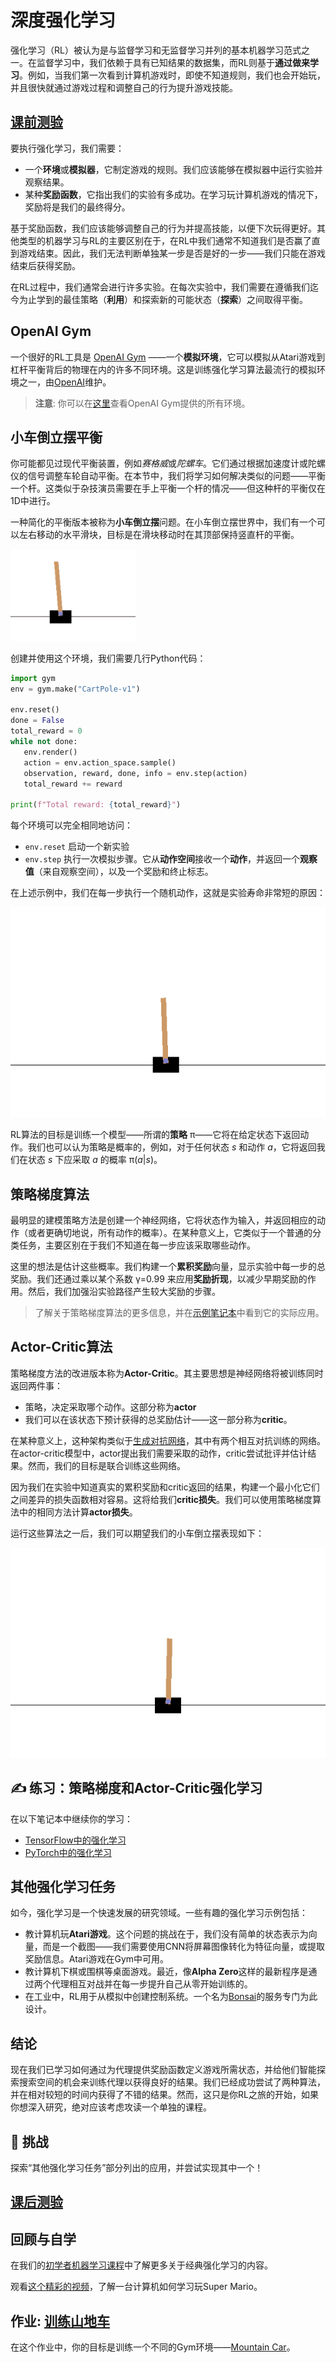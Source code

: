 # 深度强化学习

强化学习（RL）被认为是与监督学习和无监督学习并列的基本机器学习范式之一。在监督学习中，我们依赖于具有已知结果的数据集，而RL则基于**通过做来学习**。例如，当我们第一次看到计算机游戏时，即使不知道规则，我们也会开始玩，并且很快就通过游戏过程和调整自己的行为提升游戏技能。

## [课前测验](https://red-field-0a6ddfd03.1.azurestaticapps.net/quiz/122)

要执行强化学习，我们需要：

* 一个**环境**或**模拟器**，它制定游戏的规则。我们应该能够在模拟器中运行实验并观察结果。
* 某种**奖励函数**，它指出我们的实验有多成功。在学习玩计算机游戏的情况下，奖励将是我们的最终得分。

基于奖励函数，我们应该能够调整自己的行为并提高技能，以便下次玩得更好。其他类型的机器学习与RL的主要区别在于，在RL中我们通常不知道我们是否赢了直到游戏结束。因此，我们无法判断单独某一步是否是好的一步——我们只能在游戏结束后获得奖励。

在RL过程中，我们通常会进行许多实验。在每次实验中，我们需要在遵循我们迄今为止学到的最佳策略（**利用**）和探索新的可能状态（**探索**）之间取得平衡。

## OpenAI Gym

一个很好的RL工具是 [OpenAI Gym](https://gym.openai.com/) ——一个**模拟环境**，它可以模拟从Atari游戏到杠杆平衡背后的物理在内的许多不同环境。这是训练强化学习算法最流行的模拟环境之一，由[OpenAI](https://openai.com/)维护。

> **注意**: 你可以在[这里](https://gym.openai.com/envs/#classic_control)查看OpenAI Gym提供的所有环境。

## 小车倒立摆平衡

你可能都见过现代平衡装置，例如*赛格威*或*陀螺车*。它们通过根据加速度计或陀螺仪的信号调整车轮自动平衡。在本节中，我们将学习如何解决类似的问题——平衡一个杆。这类似于杂技演员需要在手上平衡一个杆的情况——但这种杆的平衡仅在1D中进行。

一种简化的平衡版本被称为**小车倒立摆**问题。在小车倒立摆世界中，我们有一个可以左右移动的水平滑块，目标是在滑块移动时在其顶部保持竖直杆的平衡。

<img alt="小车倒立摆" src="images/cartpole.png" width="200"/>

创建并使用这个环境，我们需要几行Python代码：

```python
import gym
env = gym.make("CartPole-v1")

env.reset()
done = False
total_reward = 0
while not done:
   env.render()
   action = env.action_space.sample()
   observation, reward, done, info = env.step(action)
   total_reward += reward

print(f"Total reward: {total_reward}")
```

每个环境可以完全相同地访问：
* `env.reset` 启动一个新实验
* `env.step` 执行一次模拟步骤。它从**动作空间**接收一个**动作**，并返回一个**观察值**（来自观察空间），以及一个奖励和终止标志。

在上述示例中，我们在每一步执行一个随机动作，这就是实验寿命非常短的原因：

![平衡失败的小车倒立摆](images/cartpole-nobalance.gif)

RL算法的目标是训练一个模型——所谓的**策略** &pi;——它将在给定状态下返回动作。我们也可以认为策略是概率的，例如，对于任何状态 *s* 和动作 *a*，它将返回我们在状态 *s* 下应采取 *a* 的概率 &pi;(*a*|*s*)。

## 策略梯度算法

最明显的建模策略方法是创建一个神经网络，它将状态作为输入，并返回相应的动作（或者更确切地说，所有动作的概率）。在某种意义上，它类似于一个普通的分类任务，主要区别在于我们不知道在每一步应该采取哪些动作。

这里的想法是估计这些概率。我们构建一个**累积奖励**向量，显示实验中每一步的总奖励。我们还通过乘以某个系数 &gamma;=0.99 来应用**奖励折现**，以减少早期奖励的作用。然后，我们加强沿实验路径产生较大奖励的步骤。

> 了解关于策略梯度算法的更多信息，并在[示例笔记本](CartPole-RL-TF.ipynb)中看到它的实际应用。

## Actor-Critic算法

策略梯度方法的改进版本称为**Actor-Critic**。其主要思想是神经网络将被训练同时返回两件事：

* 策略，决定采取哪个动作。这部分称为**actor**
* 我们可以在该状态下预计获得的总奖励估计——这一部分称为**critic**。

在某种意义上，这种架构类似于[生成对抗网络](../../4-ComputerVision/10-GANs/README_chs.md)，其中有两个相互对抗训练的网络。在actor-critic模型中，actor提出我们需要采取的动作，critic尝试批评并估计结果。然而，我们的目标是联合训练这些网络。

因为我们在实验中知道真实的累积奖励和critic返回的结果，构建一个最小化它们之间差异的损失函数相对容易。这将给我们**critic损失**。我们可以使用策略梯度算法中的相同方法计算**actor损失**。

运行这些算法之一后，我们可以期望我们的小车倒立摆表现如下：

![平衡成功的小车倒立摆](images/cartpole-balance.gif)

## ✍️ 练习：策略梯度和Actor-Critic强化学习

在以下笔记本中继续你的学习：

* [TensorFlow中的强化学习](CartPole-RL-TF.ipynb)
* [PyTorch中的强化学习](CartPole-RL-PyTorch.ipynb)

## 其他强化学习任务

如今，强化学习是一个快速发展的研究领域。一些有趣的强化学习示例包括：

* 教计算机玩**Atari游戏**。这个问题的挑战在于，我们没有简单的状态表示为向量，而是一个截图——我们需要使用CNN将屏幕图像转化为特征向量，或提取奖励信息。Atari游戏在Gym中可用。
* 教计算机下棋或围棋等桌面游戏。最近，像**Alpha Zero**这样的最新程序是通过两个代理相互对战并在每一步提升自己从零开始训练的。
* 在工业中，RL用于从模拟中创建控制系统。一个名为[Bonsai](https://azure.microsoft.com/services/project-bonsai/?WT.mc_id=academic-77998-cacaste)的服务专门为此设计。

## 结论

现在我们已学习如何通过为代理提供奖励函数定义游戏所需状态，并给他们智能探索搜索空间的机会来训练代理以获得良好的结果。我们已经成功尝试了两种算法，并在相对较短的时间内获得了不错的结果。然而，这只是你RL之旅的开始，如果你想深入研究，绝对应该考虑攻读一个单独的课程。

## 🚀 挑战

探索“其他强化学习任务”部分列出的应用，并尝试实现其中一个！

## [课后测验](https://red-field-0a6ddfd03.1.azurestaticapps.net/quiz/222)

## 回顾与自学

在我们的[初学者机器学习课程](https://github.com/microsoft/ML-For-Beginners/blob/main/8-Reinforcement/README_chs.md)中了解更多关于经典强化学习的内容。

观看[这个精彩的视频](https://www.youtube.com/watch?v=qv6UVOQ0F44)，了解一台计算机如何学习玩Super Mario。

## 作业: [训练山地车](lab/README_chs.md)

在这个作业中，你的目标是训练一个不同的Gym环境——[Mountain Car](https://www.gymlibrary.ml/environments/classic_control/mountain_car/)。
